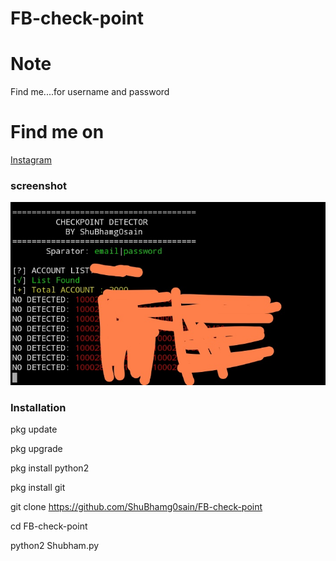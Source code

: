 # FB-check-point

# Note
Find me....for username and password

# Find me on 
[Instagram](https://www.instagram.com/shubham_g0sain/?hl=en)



### screenshot
![ ](https://raw.githubusercontent.com/ShuBhamg0sain/FB-check-point/main/SG/Screenshot_20201003_074759.jpg)

### Installation

pkg update

pkg upgrade

pkg install python2

pkg install git

git clone https://github.com/ShuBhamg0sain/FB-check-point

cd FB-check-point

python2 Shubham.py
